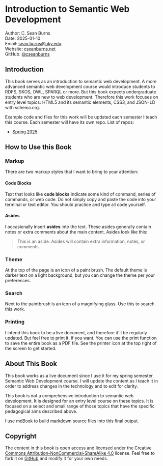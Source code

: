# Introduction to Semantic Web Development

Author: C. Sean Burns  
Date: 2025-01-10  
Email: sean.burns@uky.edu  
Website: [cseanburns.net](https://cseanburns.net)  
GitHub: [@cseanburns](https://github.com/cseanburns)

## Introduction

This book serves as an introduction to semantic web development.
A more advanced semantic web development course would introduce students to RDFS, SKOS, OWL, SPARQL or more.
But this book expects undergraduate students who are new to web development.
Therefore this work focuses on entry level topics: HTML5 and its semantic elements, CSS3, and JSON-LD with schema.org.

Example code and files for this work will be updated each semester I teach this course.
Each semester will have its own repo.
List of repos:

- [Spring 2025](https://github.com/cseanburns/semantic2025)

## How to Use this Book

### Markup

There are two markup styles that I want to bring to your attention:

#### Code Blocks

Text that looks like **code blocks** indicate some kind of command, series of commands, or web code.
Do not simply copy and paste the code into your terminal or text editor.
You should practice and type all code yourself.

#### Asides

I occasionally insert **asides** into the text.
These asides generally contain notes or extra comments about the main content.
Asides look like this:

> This is an aside.
> Asides will contain extra information, notes, or comments.

### Theme

At the top of the page is an icon of a paint brush.
The default theme is darker text on a light background, but you can change the theme per your preferences.

### Search

Next to the paintbrush is an icon of a magnifying glass.
Use this to search this work.

### Printing

I intend this book to be a live document, and therefore it'll be regularly updated.
But feel free to print it, if you want.
You can use the print function to save the entire book as a PDF file.
See the printer icon at the top right of the screen to get started.

## About This Book

This book works as a live document since I use it for my spring semester Semantic Web Development course.
I will update the content as I teach it in order to address changes in the technology and to edit for clarity.

This book is not a comprehensive introduction to semantic web development.
It is designed for an entry level course on these topics.
It is focused on a select and small range of those topics that have the specific pedagogical aims described above.

I use [mdBook][mdbook] to build [markdown][markdown] source files into this final output.

## Copyright

The content in this book is open access and licensed under the
[Creative Commons Attribution-NonCommercial-ShareAlike 4.0][ccbyncsa] license.
Feel free to fork it on [GitHub][semantic_wd_github] and modify it for your own needs.

[semantic_wd_github]:https://github.com/cseanburns/semantic_web_development
[ccbyncsa]:https://creativecommons.org/licenses/by-nc-sa/4.0/
[markdown]:https://www.markdownguide.org/
[mdbook]:https://github.com/rust-lang/mdBook
